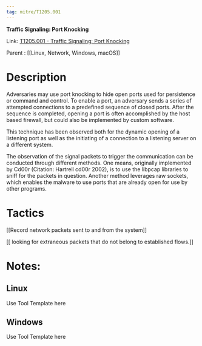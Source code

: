 ```yaml
---
tag: mitre/T1205.001
---
```


**Traffic Signaling: Port Knocking**

Link: [T1205.001 - Traffic Signaling: Port Knocking](https://attack.mitre.org/techniques/T1205/001)

Parent : [[Linux, Network, Windows, macOS]]


# Description

Adversaries may use port knocking to hide open ports used for persistence or command and control. To enable a port, an adversary sends a series of attempted connections to a predefined sequence of closed ports. After the sequence is completed, opening a port is often accomplished by the host based firewall, but could also be implemented by custom software.

This technique has been observed both for the dynamic opening of a listening port as well as the initiating of a connection to a listening server on a different system.

The observation of the signal packets to trigger the communication can be conducted through different methods. One means, originally implemented by Cd00r (Citation: Hartrell cd00r 2002), is to use the libpcap libraries to sniff for the packets in question. Another method leverages raw sockets, which enables the malware to use ports that are already open for use by other programs.

# Tactics


[[Record network packets sent to and from the system]]

[[ looking for extraneous packets that do not belong to established flows.]]


# Notes:

## Linux

Use Tool Template here

## Windows

Use Tool Template here